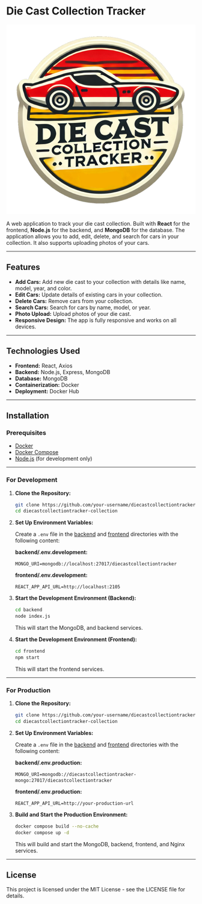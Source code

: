 # Die Cast Collection Tracker

![Die Cast Collection Tracker Logo](./frontend/src/assets/logo.png)

A web application to track your die cast collection. Built with **React** for the frontend, **Node.js** for the backend, and **MongoDB** for the database. The application allows you to add, edit, delete, and search for cars in your collection. It also supports uploading photos of your cars.

---

## Features

- **Add Cars:** Add new die cast to your collection with details like name, model, year, and color.
- **Edit Cars:** Update details of existing cars in your collection.
- **Delete Cars:** Remove cars from your collection.
- **Search Cars:** Search for cars by name, model, or year.
- **Photo Upload:** Upload photos of your die cast.
- **Responsive Design:** The app is fully responsive and works on all devices.

---

## Technologies Used

- **Frontend:** React, Axios
- **Backend:** Node.js, Express, MongoDB
- **Database:** MongoDB
- **Containerization:** Docker
- **Deployment:** Docker Hub

---

## Installation

### Prerequisites

- [Docker](https://docs.docker.com/get-docker/)
- [Docker Compose](https://docs.docker.com/compose/install/)
- [Node.js](https://nodejs.org/) (for development only)

---

### For Development

1. **Clone the Repository:**

    ```bash
    git clone https://github.com/your-username/diecastcollectiontracker-collection.git
    cd diecastcollectiontracker-collection
    ```

2. **Set Up Environment Variables:**

    Create a `.env` file in the [backend](http://_vscodecontentref_/1) and [frontend](http://_vscodecontentref_/2) directories with the following content:

    **backend/.env.development:**
    ```env
    MONGO_URI=mongodb://localhost:27017/diecastcollectiontracker
    ```

    **frontend/.env.development:**
    ```env
    REACT_APP_API_URL=http://localhost:2105
    ```

3. **Start the Development Environment (Backend):**

    ```bash
    cd backend
    node index.js
    ```

    This will start the MongoDB, and backend services.

4. **Start the Development Environment (Frontend):**

    ```bash
    cd frontend
    npm start
    ```

    This will start the frontend services.

---

### For Production

1. **Clone the Repository:**

    ```bash
    git clone https://github.com/your-username/diecastcollectiontracker-collection.git
    cd diecastcollectiontracker-collection
    ```

2. **Set Up Environment Variables:**

    Create a `.env` file in the [backend](http://_vscodecontentref_/3) and [frontend](http://_vscodecontentref_/4) directories with the following content:

    **backend/.env.production:**
    ```env
    MONGO_URI=mongodb://diecastcollectiontracker-mongo:27017/diecastcollectiontracker
    ```

    **frontend/.env.production:**
    ```env
    REACT_APP_API_URL=http://your-production-url
    ```

3. **Build and Start the Production Environment:**

    ```bash
    docker compose build --no-cache
    docker compose up -d
    ```

    This will build and start the MongoDB, backend, frontend, and Nginx services.

---

## License

This project is licensed under the MIT License - see the LICENSE file for details.